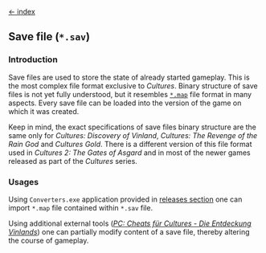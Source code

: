 [← index](../index.md)

## Save file (`*.sav`)

### Introduction

Save files are used to store the state of already started gameplay. This is the
most complex file format exclusive to *Cultures*. Binary structure of save
files is not yet fully understood, but it resembles [`*.map`](map.md) file
format in many aspects. Every save file can be loaded into the version of the
game on which it was created.

Keep in mind, the exact specifications of save files
binary structure are the same only for *Cultures: Discovery of Vinland*,
*Cultures: The Revenge of the Rain God* and *Cultures Gold*. There is a
different version of this file format used in *Cultures 2: The Gates of
Asgard* and in most of the newer games released as part of the *Cultures*
series.

### Usages

Using `Converters.exe` application provided in [releases section](https://github.com/Mikulus6/Cultures-map-editor/releases)
one can import `*.map` file contained within `*.sav` file.

Using additional external tools ([*PC: Cheats für Cultures - Die Entdeckung Vinlands*](https://www.mogelpower.de/cheats/Cultures-Die-Entdeckung_PC_8556.html))
one can partially modify content of a save file, thereby altering the course
of gameplay.